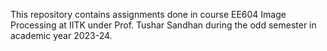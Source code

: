 This repository contains assignments done in course EE604 Image Processing at IITK under Prof. Tushar Sandhan during the odd semester in academic year 2023-24.
